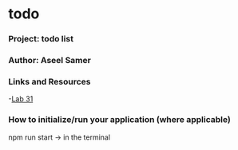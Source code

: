 # todo


### Project: todo list

### Author: Aseel Samer

### Links and Resources
-[Lab 31](https://github.com/Aseelsamer/todo)


### How to initialize/run your application (where applicable)
npm run start -> in the terminal 
